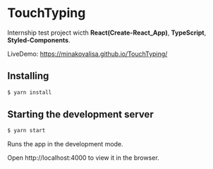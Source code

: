 # TouchTyping
 Internship test project wicth **React(Create-React_App)**, **TypeScript**, **Styled-Components**.
 
LiveDemo:
https://minakovalisa.github.io/TouchTyping/

## Installing
 


```javascript
$ yarn install
````
## Starting the development server

```javascript
$ yarn start
````
Runs the app in the development mode.

Open http://localhost:4000 to view it in the browser.
